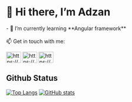 <h1 align="left">👋 Hi there, I’m Adzan</h1>
- 🌱 I’m currently learning **Angular framework**
<br/><br/>
📫 Get in touch with me:
<p align="left">
<a href="https://dev.to/adzandev" target="blank"><img align="center" src="https://raw.githubusercontent.com/rahuldkjain/github-profile-readme-generator/master/src/images/icons/Social/devto.svg" alt="https://dev.to/adzandev" height="30" width="40" /></a>
<a href="https://fb.com/m adzan" target="blank"><img align="center" src="https://raw.githubusercontent.com/rahuldkjain/github-profile-readme-generator/master/src/images/icons/Social/facebook.svg" alt="https://web.facebook.com/m adzan" height="30" width="40" /></a>
<a href="https://instagram.com/a.jann26" target="blank"><img align="center" src="https://raw.githubusercontent.com/rahuldkjain/github-profile-readme-generator/master/src/images/icons/Social/instagram.svg" alt="https://www.instagram.com/a.jann26" height="30" width="40" /></a>
</p>

## Github Status

[![Top Langs](https://github-readme-stats.vercel.app/api/top-langs/?username=Adzan-kq\&bg_color=30,e96443,904e95\&title_color=fff\&text_color=fff&layout=compact)](https://github.com/Adzan-kq)
[![GitHub stats](https://github-readme-stats.vercel.app/api?username=Adzan-kq\&bg_color=30,e96443,904e95\&title_color=fff\&text_color=fff&hide=stars&rank_icon=github)](https://github.com/Adzan-kq)
